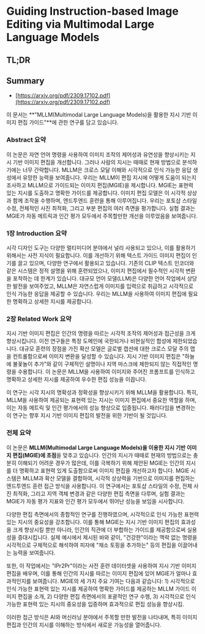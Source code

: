 # Guiding Instruction-based Image Editing via Multimodal Large Language Models
## TL;DR
## Summary
- [https://arxiv.org/pdf/2309.17102.pdf](https://arxiv.org/pdf/2309.17102.pdf)

이 문서는 **"MLLM(Multimodal Large Language Models)을 활용한 지시 기반 이미지 편집 가이드"**에 관한 연구를 담고 있습니다.

### Abstract 요약

이 논문은 자연 언어 명령을 사용하여 이미지 조작의 제어성과 유연성을 향상시키는 지시 기반 이미지 편집을 개선합니다. 그러나 사람의 지시는 때때로 현재 방법으로 분석하기에는 너무 간략합니다. MLLM은 크로스 모달 이해와 시각적으로 인식 가능한 응답 생성에서 유망한 능력을 보여줍니다. 우리는 MLLM이 편집 지시에 어떻게 도움이 되는지 조사하고 MLLM으로 가이드되는 이미지 편집(MGIE)을 제시합니다. MGIE는 표현력 있는 지시를 도출하고 명확한 가이드를 제공합니다. 이미지 편집 모델은 이 시각적 상상과 함께 조작을 수행하며, 엔드투엔드 훈련을 통해 이루어집니다. 우리는 포토샵 스타일 수정, 전체적인 사진 최적화, 그리고 부분 편집의 여러 측면을 평가합니다. 실험 결과는 MGIE가 자동 메트릭과 인간 평가 모두에서 주목할만한 개선을 이루었음을 보여줍니다.

### 1장 Introduction 요약

시각 디자인 도구는 다양한 멀티미디어 분야에서 널리 사용되고 있으나, 이를 활용하기 위해서는 사전 지식이 필요합니다. 이를 개선하기 위해 텍스트 가이드 이미지 편집이 인기를 끌고 있으며, 다양한 연구에서 활용되고 있습니다. 기존의 CLIP 텍스트 인코더와 같은 시스템은 정적 설명을 위해 훈련되었으나, 이미지 편집에서 필수적인 시각적 변환을 포착하는 데 한계가 있습니다. 대규모 언어 모델(LLM)은 다양한 언어 작업에서 상당한 발전을 보여주었고, MLLM은 자연스럽게 이미지를 입력으로 취급하고 시각적으로 인식 가능한 응답을 제공할 수 있습니다. 우리는 MLLM을 사용하여 이미지 편집에 필요한 명확하고 상세한 지시를 제공합니다.

### 2장 Related Work 요약

지시 기반 이미지 편집은 인간의 명령을 따르는 시각적 조작의 제어성과 접근성을 크게 향상시킵니다. 이전 연구들은 특정 도메인에 국한되거나 비현실적인 합성에 제한되었습니다. 대규모 훈련의 장점을 가진 확산 모델은 글로벌 캡션에 대한 크로스 모달 주의 맵을 컨트롤함으로써 이미지 변환을 달성할 수 있습니다. 지시 기반 이미지 편집은 "하늘에 불꽃놀이 추가"와 같이 구체적인 설명이나 지역 마스크에 제한되지 않는 직접적인 명령을 수용합니다. 이 논문은 MLLM을 사용하여 이미지와 주어진 프롬프트를 인식하고 명확하고 상세한 지시를 제공하여 우수한 편집 성능을 이끕니다.

이 연구는 시각 지시의 명확성과 정확성을 향상시키기 위해 MLLM을 활용합니다. 특히, MLLM을 사용하여 제공되는 표현력 있는 지시는 이미지 편집에서 중요한 역할을 하며, 이는 자동 메트릭 및 인간 평가에서의 성능 향상으로 입증됩니다. 패러다임을 변경하는 이 연구는 향후 지시 기반 이미지 편집의 발전을 위한 기반이 될 것입니다. 

### 전체 요약

이 논문은 **MLLM(Multimodal Large Language Models)을 이용한 지시 기반 이미지 편집(MGIE)에 초점**을 맞추고 있습니다. 인간의 지시가 때때로 현재의 방법으로는 충분히 이해되기 어려운 경우가 많은데, 이를 극복하기 위해 제안된 MGIE는 인간의 지시를 더 명확하고 표현력 있게 도출함으로써 이미지 편집을 개선하고자 합니다. MGIE 시스템은 MLLM과 확산 모델을 결합하여, 시각적 상상력을 기반으로 이미지를 편집하는 엔드투엔드 훈련 접근 방식을 사용합니다. 이 연구에서는 포토샵 스타일의 수정, 전체 사진 최적화, 그리고 지역 객체 변경과 같은 다양한 편집 측면을 다루며, 실험 결과는 MGIE가 자동 평가 지표와 인간 평가 모두에서 뛰어난 성능을 보임을 시사합니다.

다양한 편집 측면에서의 종합적인 연구를 진행하였으며, 시각적으로 인식 가능한 표현력 있는 지시의 중요성을 강조합니다. 이를 통해 MGIE는 지시 기반 이미지 편집의 효과성을 크게 향상시킬 뿐만 아니라, 인간의 직관에 더 부합하는 가이드를 제공함으로써 실용성을 증대시킵니다. 실제 예시에서 제시된 바와 같이, "건강한"이라는 맥락 없는 명령을 시각적으로 구체적으로 해석하여 피자에 "채소 토핑을 추가하는" 등의 편집을 이끌어내는 능력을 보여줍니다.

또한, 이 작업에서는 "IPr2Pr"이라는 사전 훈련 데이터셋을 사용하여 지시 기반 이미지 편집을 배우며, 이를 통해 인간의 지시를 따르는 이미지 편집에 있어 MGIE가 얼마나 효과적인지를 보여줍니다. MGIE의 세 가지 주요 기여는 다음과 같습니다: 1) 시각적으로 인식 가능한 표현력 있는 지시를 제공하여 명확한 가이드를 제공하는 MLLM 가이드 이미지 편집을 소개, 2) 다양한 편집 측면에서의 포괄적인 연구 수행, 3) 시각적으로 인식 가능한 표현력 있는 지시의 중요성을 입증하며 효과적으로 편집 성능을 향상시킴. 

이러한 접근 방식은 AI와 머신러닝 분야에서 주목할 만한 발전을 나타내며, 특히 이미지 편집과 인간의 지시를 이해하는 방식에서 새로운 가능성을 열어줍니다. 